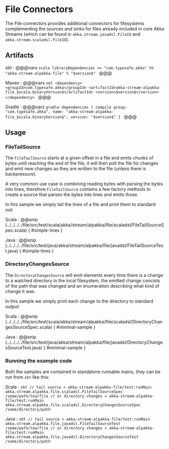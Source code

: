 # File Connectors

The File connectors provides additional connectors for filesystems complementing 
the sources and sinks for files already included in core Akka Streams 
(which can be found in `akka.stream.javadsl.FileIO` and `akka.stream.scaladsl.FileIO`).

## Artifacts

sbt
:   @@@vars
    ```scala
    libraryDependencies += "com.typesafe.akka" %% "akka-stream-alpakka-file" % "$version$"
    ```
    @@@

Maven
:   @@@vars
    ```xml
    <dependency>
      <groupId>com.typesafe.akka</groupId>
      <artifactId>akka-stream-alpakka-file_$scala.binaryVersion$</artifactId>
      <version>$version$</version>
    </dependency>
    ```
    @@@

Gradle
:   @@@vars
    ```gradle
    dependencies {
      compile group: "com.typesafe.akka", name: "akka-stream-alpakka-file_$scala.binaryVersion$", version: "$version$"
    }
    ```
    @@@

## Usage

### FileTailSource

The `FileTailSource` starts at a given offset in a file and emits chunks of bytes until reaching
the end of the file, it will then poll the file for changes and emit new changes as they are written
 to the file (unless there is backpressure).
 
A very common use case is combining reading bytes with parsing the bytes into lines, therefore 
`FileTailSource` contains a few factory methods to create a source that parses the bytes into
lines and emits those.

In this sample we simply tail the lines of a file and print them to standard out:

Scala
: @@snip (../../../../file/src/test/scala/akka/stream/alpakka/file/scaladsl/FileTailSourceSpec.scala) { #simple-lines }

Java
: @@snip (../../../../file/src/test/java/akka/stream/alpakka/file/javadsl/FileTailSourceTest.java) { #simple-lines }


### DirectoryChangesSource

The `DirectoryChangesSource` will emit elements every time there is a change to a watched directory
in the local filesystem, the emitted change concists of the path that was changed and an enumeration 
describing what kind of change it was.

In this sample we simply print each change to the directory to standard output:

Scala
: @@snip (../../../../file/src/test/scala/akka/stream/alpakka/file/scaladsl/DirectoryChangesSourceSpec.scala) { #minimal-sample }

Java
: @@snip (../../../../file/src/test/java/akka/stream/alpakka/file/javadsl/DirectoryChangesSourceTest.java) { #minimal-sample }


### Running the example code

Both the samples are contained in standalone runnable mains, they can be run
 from `sbt` like this:
 
Scala
:   ```
    sbt
    // tail source
    > akka-stream-alpakka-file/test:runMain akka.stream.alpakka.file.scaladsl.FileTailSourceSpec /some/path/toa/file
    // or directory changes
    > akka-stream-alpakka-file/test:runMain akka.stream.alpakka.file.scaladsl.DirectoryChangesSourceSpec /some/directory/path
    ```

Java
:   ```
    sbt
    // tail source
    > akka-stream-alpakka-file/test:runMain akka.stream.alpakka.file.javadsl.FileTailSourceTest /some/path/toa/file
    // or directory changes
    > akka-stream-alpakka-file/test:runMain akka.stream.alpakka.file.javadsl.DirectoryChangesSourceTest /some/directory/path
    ```
